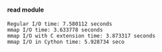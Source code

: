 #### read module

```text
Regular I/O time: 7.580112 seconds
mmap I/O time: 3.633778 seconds
mmap I/O with C extension time: 3.873317 seconds
mmap I/O in Cython time: 5.928734 seco
```